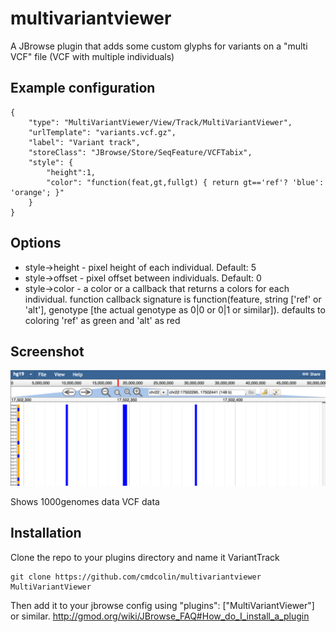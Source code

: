 # multivariantviewer

A JBrowse plugin that adds some custom glyphs for variants on a "multi VCF" file (VCF with multiple individuals)

## Example configuration

    {
        "type": "MultiVariantViewer/View/Track/MultiVariantViewer",
        "urlTemplate": "variants.vcf.gz",
        "label": "Variant track",
        "storeClass": "JBrowse/Store/SeqFeature/VCFTabix",
        "style": {
            "height":1,
            "color": "function(feat,gt,fullgt) { return gt=='ref'? 'blue': 'orange'; }"
        }
    }

## Options

* style->height - pixel height of each individual. Default: 5
* style->offset - pixel offset between individuals. Default: 0
* style->color - a color or a callback that returns a colors for each individual. function callback signature is function(feature, string ['ref' or 'alt'], genotype [the actual genotype as 0|0 or 0|1 or similar]). defaults to coloring 'ref' as green and 'alt' as red


## Screenshot

![](img/example.png)

Shows 1000genomes data VCF data

## Installation

Clone the repo to your plugins directory and name it VariantTrack

    git clone https://github.com/cmdcolin/multivariantviewer MultiVariantViewer

Then add it to your jbrowse config using "plugins": ["MultiVariantViewer"] or similar. http://gmod.org/wiki/JBrowse_FAQ#How_do_I_install_a_plugin

